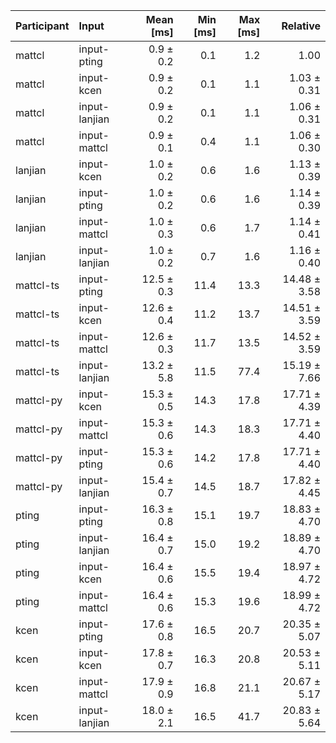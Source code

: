 | Participant | Input | Mean [ms] | Min [ms] | Max [ms] | Relative |
|:---|:---|---:|---:|---:|---:|
| mattcl | input-pting | 0.9 ± 0.2 | 0.1 | 1.2 | 1.00 |
| mattcl | input-kcen | 0.9 ± 0.2 | 0.1 | 1.1 | 1.03 ± 0.31 |
| mattcl | input-lanjian | 0.9 ± 0.2 | 0.1 | 1.1 | 1.06 ± 0.31 |
| mattcl | input-mattcl | 0.9 ± 0.1 | 0.4 | 1.1 | 1.06 ± 0.30 |
| lanjian | input-kcen | 1.0 ± 0.2 | 0.6 | 1.6 | 1.13 ± 0.39 |
| lanjian | input-pting | 1.0 ± 0.2 | 0.6 | 1.6 | 1.14 ± 0.39 |
| lanjian | input-mattcl | 1.0 ± 0.3 | 0.6 | 1.7 | 1.14 ± 0.41 |
| lanjian | input-lanjian | 1.0 ± 0.2 | 0.7 | 1.6 | 1.16 ± 0.40 |
| mattcl-ts | input-pting | 12.5 ± 0.3 | 11.4 | 13.3 | 14.48 ± 3.58 |
| mattcl-ts | input-kcen | 12.6 ± 0.4 | 11.2 | 13.7 | 14.51 ± 3.59 |
| mattcl-ts | input-mattcl | 12.6 ± 0.3 | 11.7 | 13.5 | 14.52 ± 3.59 |
| mattcl-ts | input-lanjian | 13.2 ± 5.8 | 11.5 | 77.4 | 15.19 ± 7.66 |
| mattcl-py | input-kcen | 15.3 ± 0.5 | 14.3 | 17.8 | 17.71 ± 4.39 |
| mattcl-py | input-mattcl | 15.3 ± 0.6 | 14.3 | 18.3 | 17.71 ± 4.40 |
| mattcl-py | input-pting | 15.3 ± 0.6 | 14.2 | 17.8 | 17.71 ± 4.40 |
| mattcl-py | input-lanjian | 15.4 ± 0.7 | 14.5 | 18.7 | 17.82 ± 4.45 |
| pting | input-pting | 16.3 ± 0.8 | 15.1 | 19.7 | 18.83 ± 4.70 |
| pting | input-lanjian | 16.4 ± 0.7 | 15.0 | 19.2 | 18.89 ± 4.70 |
| pting | input-kcen | 16.4 ± 0.6 | 15.5 | 19.4 | 18.97 ± 4.72 |
| pting | input-mattcl | 16.4 ± 0.6 | 15.3 | 19.6 | 18.99 ± 4.72 |
| kcen | input-pting | 17.6 ± 0.8 | 16.5 | 20.7 | 20.35 ± 5.07 |
| kcen | input-kcen | 17.8 ± 0.7 | 16.3 | 20.8 | 20.53 ± 5.11 |
| kcen | input-mattcl | 17.9 ± 0.9 | 16.8 | 21.1 | 20.67 ± 5.17 |
| kcen | input-lanjian | 18.0 ± 2.1 | 16.5 | 41.7 | 20.83 ± 5.64 |
